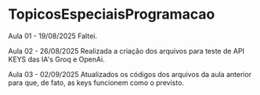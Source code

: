 ﻿# TopicosEspeciaisProgramacao

Aula 01 - 19/08/2025
  Faltei.

Aula 02 - 26/08/2025
  Realizada a criação dos arquivos para teste de API KEYS das IA's Groq e OpenAi.

Aula 03 - 02/09/2025
  Atualizados os códigos dos arquivos da aula anterior para que, de fato, as keys funcionem como o previsto.
